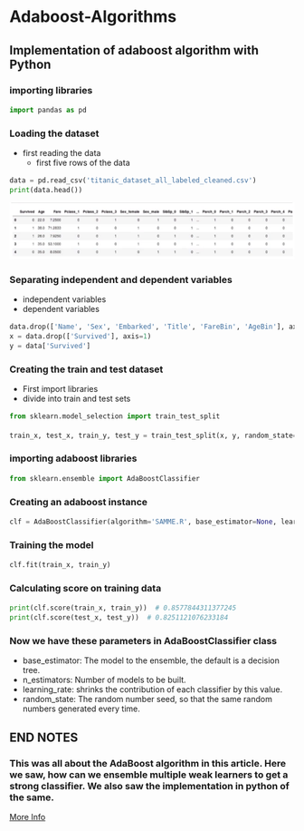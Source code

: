 # Adaboost-Algorithms

## Implementation of adaboost algorithm with Python

### importing libraries

```python
import pandas as pd
```

### Loading the dataset

+ first reading the data
  + first five rows of the data

```python
data = pd.read_csv('titanic_dataset_all_labeled_cleaned.csv')
print(data.head())
```

![Alt text](https://github.com/khodetitus/Adaboost-Algorithms/blob/master/pictures/Screenshot-from-2021-03-26-07-54-08.png)

### Separating independent and dependent variables

+ independent variables
+ dependent variables

```python
data.drop(['Name', 'Sex', 'Embarked', 'Title', 'FareBin', 'AgeBin'], axis=1, inplace=True)
x = data.drop(['Survived'], axis=1)
y = data['Survived']
```

### Creating the train and test dataset

+ First import libraries
+ divide into train and test sets

```python
from sklearn.model_selection import train_test_split

train_x, test_x, train_y, test_y = train_test_split(x, y, random_state=101, stratify=y)
```

### importing adaboost libraries

```python
from sklearn.ensemble import AdaBoostClassifier
```

### Creating an adaboost instance

```python
clf = AdaBoostClassifier(algorithm='SAMME.R', base_estimator=None, learning_rate=1.0, n_estimators=50, random_state=96)

```

### Training the model

```python
clf.fit(train_x, train_y)
```

### Calculating score on training data

```python
print(clf.score(train_x, train_y))  # 0.8577844311377245
print(clf.score(test_x, test_y))  # 0.8251121076233184
```

### Now we have these parameters in AdaBoostClassifier class

+ base_estimator: The model to the ensemble, the default is a decision tree.
+ n_estimators: Number of models to be built.
+ learning_rate: shrinks the contribution of each classifier by this value.
+ random_state: The random number seed, so that the same random numbers generated every time.

## END NOTES

### This was all about the AdaBoost algorithm in this article. Here we saw, how can we ensemble multiple weak learners to get a strong classifier. We also saw the implementation in python of the same.

[More Info](https://www.analyticsvidhya.com/blog/2021/03/introduction-to-adaboost-algorithm-with-python-implementation)